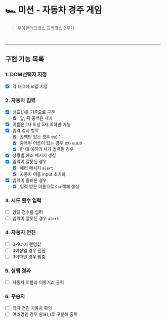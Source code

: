 # 🏎 미션 - 자동차 경주 게임

> 우아한테크코스 프리코스 2주차

<br>

---

## 구현 기능 목록

### 1. DOM선택자 지정

- [x] 각 태그에 id값 지정

### 2. 자동차 입력

- [x] 쉼표(,)를 기준으로 구분
  - [x] 앞, 뒤 공백은 제거
- [x] 이름은 1자 이상 5자 이하만 가능
- [x] 입력 검사 항목
  - [x] 공백만 있는 경우 ex) ' '
  - [x] 중복된 이름이 있는 경우 ex) a,a,b
  - [x] 한 대 이하의 차가 입력된 경우
- [x] 상황별 에러 메시지 생성
- [x] 입력이 잘못된 경우
  - [x] 에러 메시지 `alert`
  - [x] 자동차 이름 input 초기화
- [x] 입력이 올바른 경우
  - [x] 입력 받은 이름으로 `Car`객체 생성

### 3. 시도 횟수 입력

- [ ] 양의 정수를 입력
- [ ] 입력이 잘못된 경우 `alert`

### 4. 자동자 전진

- [ ] 0-9까지 랜덤값
- [ ] 4이상일 경우 전진
- [ ] 3이하인 경우 멈춤

### 5. 실행 결과

- [ ] 자동차 이름과 이동거리 출력

### 6. 우승자

- [ ] 최다 전진 자동차 확인
- [ ] 여러명인 경우 쉼표(,)로 구분해 출력
